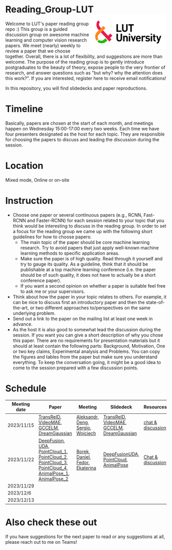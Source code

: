# Reading_Group-LUT <img src="log.png" width="240" align="right">
Welcome to LUT's paper reading group repo :) This group is a guided discussion group on awesome machine learning and computer vision research papers. We meet (nearly) weekly to review a paper that we choose together. Overall, there is a lot of flexibility, and suggestions are more than welcome. The purpose of the reading group is to gently introduce postgraduates to the beauty of theory, expose people to the very frontier of research, and answer questions such as "but why? why the attention does this work?". If you are interested, register here to receive email notifications!

In this repository, you will find slidedecks and paper reproductions.

# Timeline
Basically, papers are chosen at the start of each month, and meetings happen on Wednesday 15:00-17:00 every two weeks. Each time we have four presenters designated as the host for each topic. They are responsible for choosing the papers to discuss and leading the discussion during the session.

# Location
Mixed mode, Online or on-site

# Instruction
* Choose one paper or several continuous papers (e.g., RCNN, Fast-RCNN and Faster-RCNN) for each session related to your topic that you think would be interesting to discuss in the reading group. In order to set a focus for the reading group we came up with the following short guidelines for how to choose papers:
  * The main topic of the paper should be core machine learning research. Try to avoid papers that just apply well-known machine learning methods to specific application areas.
  * Make sure the paper is of high quality. Read through it yourself and try to gauge its quality. As a guideline, think that it should be publishable at a top machine learning conference (i.e. the paper should be of such quality, it does not have to actually be a short conference paper).
  * If you want a second opinion on whether a paper is suitable feel free to ask me or your supervisors.
* Think about how the paper in your topic relates to others. For example, it can be nice to discuss first an introductory paper and then the state-of-the-art, or two different approaches to/perspectives on the same underlying problem.
* Send out a link to the paper on the mailing list at least one week in advance.
* As the host it is also good to somewhat lead the discussion during the session. If you want you can give a short description of why you chose this paper. There are no requirements for presentation materials but it should at least contain the following parts: Background, Motivation, One or two key claims, Experimental analysis and Problems. You can copy the figures and tables from the paper but make sure you understand everything. To keep the conversation going, it might be a good idea to come to the session prepared with a few discussion points.



# Schedule
|Meeting date|Paper|Meeting|Slidedeck|Resources|
|-|-|-|-|-|
|2023/11/15|[TransReID](https://openaccess.thecvf.com/content/ICCV2021/papers/He_TransReID_Transformer-Based_Object_Re-Identification_ICCV_2021_paper.pdf), [VideoMAE](https://arxiv.org/abs/2203.12602), [GCCELM](https://www.sciencedirect.com/science/article/pii/S0957417422021820), [DreamGaussian](https://arxiv.org/abs/2309.16653)|[Aleksandr](https://lut-my.sharepoint.com/:v:/g/personal/zhisong_liu_lut_fi/Eb8qr6BJYUBIisX6EZ_1mpYBsJCGI3rt9YtY7RKPB_kNjg?e=RSw5jD), [Deng](https://lut-my.sharepoint.com/:v:/g/personal/zhisong_liu_lut_fi/EXDH3RNtM0ZDhv9befOy3KsB4NVmJh7IU9CwwNMCMBMrKA?e=EBc0hj), [Sergio](https://lut-my.sharepoint.com/:v:/g/personal/zhisong_liu_lut_fi/Ec1lb6aqmXRPjk_xRNTv1PoBeIogbHCjxi_PqaBWwAH4VA?e=2YpdLK), [Wojciech](https://lut-my.sharepoint.com/:v:/g/personal/zhisong_liu_lut_fi/EbX2NNGRqs5NpKxWlyU7OJEBX8M3tZ7GexCq0IDkZ3timg?e=Cl7UJE)|[TransReID](https://lut-my.sharepoint.com/:b:/g/personal/zhisong_liu_lut_fi/Efk4MhNPlV1CkX59rNXfuI4BvHjsGCvf_GvR1yydY_ROcA?e=0RhQlJ), [VideoMAE](https://lut-my.sharepoint.com/:b:/g/personal/zhisong_liu_lut_fi/EShQmO1qUX5Doh99I2VYh6IBvPTKq2oJRcrn7xEI0n80pA?e=PKRwc1), [GCCELM](https://lut-my.sharepoint.com/:b:/g/personal/zhisong_liu_lut_fi/EeIJTcS8OF1JjoAWEp8jEhAB2Uw6kjOm77NcCfjtM4nONQ?e=RdBsmq), [DreamGaussian](https://lut-my.sharepoint.com/:b:/g/personal/zhisong_liu_lut_fi/Ebz2srTAS-dHuYIGFS6YRIcB45hj6f-UL4zsWYLUH58neg?e=hNnm72)|[chat & discussion](https://lut-my.sharepoint.com/:t:/g/personal/zhisong_liu_lut_fi/EWaPapHaQRZHii6ATX4ZF9kBJ676Nbw573EZ-_7LLvSLNA?e=m1eO0g)|
|2023/11/22|[DeepFusion](https://arxiv.org/abs/2203.08195), [UDA](https://arxiv.org/pdf/2308.00287.pdf), [PointCloud_1](https://arxiv.org/abs/1612.00593), [PointCloud_2](https://arxiv.org/abs/1706.02413), [PointCloud_3](https://arxiv.org/abs/2012.09164), [PointCloud_4](https://arxiv.org/abs/2210.05666), [AnimalPose_1](https://www.nature.com/articles/s41592-022-01443-0), [AnimalPose_2](https://nips.cc/virtual/2023/poster/70584)|[Borek](https://lut-my.sharepoint.com/:v:/g/personal/zhisong_liu_lut_fi/EU86qC12rh9InCE1x7-bAZsB0_4McqWBqozQKYX_O8BAaw?e=bhg0b8), [Daniel](https://lut-my.sharepoint.com/:v:/g/personal/zhisong_liu_lut_fi/EW1EquQGSVhBpmsiK3-KIk0BTYgrUy7ts4bLQ4blTlB92g?e=yhVyc0), [Fedor](https://lut-my.sharepoint.com/:v:/g/personal/zhisong_liu_lut_fi/EX5yTCN8mrhNmYjlmQM0dVABAULB4A9buvK1UHRzImrEpQ?e=9vomId), [Ekaterina](https://lut-my.sharepoint.com/:v:/g/personal/zhisong_liu_lut_fi/EV3Z5QWiTWVKnUdNWQgnfuUBT-BMZC-qNdrFvQtz8VQ1Kg?e=dVO9G6)|[DeepFusion](https://lut-my.sharepoint.com/:b:/g/personal/zhisong_liu_lut_fi/EfwHo7E4bUtDouVrq4xBOooBpMypGWBqrr5BuGFJ3ygnwA?e=hL96Za)[UDA](https://lut-my.sharepoint.com/:b:/g/personal/zhisong_liu_lut_fi/EZi5We3l8XJGiB51-eCO024BjaVs5ZekTmGjun0Qx9sAEg?e=x844M6), [PointCloud](https://lut-my.sharepoint.com/:b:/g/personal/zhisong_liu_lut_fi/ERltOFKjnEtGgaAaITrmrdkBJc-otnHQtxza_kgy0te8Ew?e=wXAUMx), [AnimalPose](https://lut-my.sharepoint.com/:b:/g/personal/zhisong_liu_lut_fi/EW2EaPu1EWxIrraMDBDv8qMBO6VEhqYQtUCUCqiJpl7Idg?e=dYzp87)|[Chat & discussion](https://lut-my.sharepoint.com/:t:/g/personal/zhisong_liu_lut_fi/Ec5AxaIFT2BDv0itDgyOY1IBiN5ajzaZP0uLEUboOL5m5Q?e=kpn3NE)|
|2023/11/29|||||
|2023/12/6|||||
|2023/12/13||||

# Also check these out


If you have suggestions for the next paper to read or any suggestions at all, please reach out to me on Teams!
